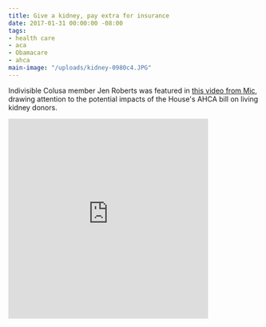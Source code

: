 ```yaml
---
title: Give a kidney, pay extra for insurance
date: 2017-01-31 00:00:00 -08:00
tags:
- health care
- aca
- Obamacare
- ahca
main-image: "/uploads/kidney-0980c4.JPG"
---
```


Indivisible Colusa member Jen Roberts was featured in [this video from Mic](https://www.facebook.com/MicMedia/videos/1497155663640552/?pnref=story), drawing attention to the potential impacts of the House's AHCA bill on living kidney donors.

<iframe src="https://www.facebook.com/plugins/video.php?href=https%3A%2F%2Fwww.facebook.com%2FMicMedia%2Fvideos%2F1497155663640552%2F&show_text=0&width=400" width="400" height="400" style="border:none;overflow:hidden" scrolling="no" frameborder="0" allowTransparency="true" allowFullScreen="true"></iframe>